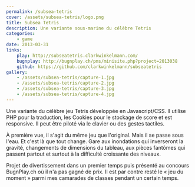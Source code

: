 ```yaml
---
permalink: /subsea-tetris
cover: /assets/subsea-tetris/logo.png
title: Subsea Tetris
description: Une variante sous-marine du célèbre Tetris
categories:
    - game
date: 2013-03-31
links:
    play: http://subseatetris.clarkwinkelmann.com/
    bugnplay: http://bugnplay.ch/pms/minisite.php?project=2013038
    github: https://github.com/clarkwinkelmann/subseatetris
gallery:
    - /assets/subsea-tetris/capture-1.jpg
    - /assets/subsea-tetris/capture-2.jpg
    - /assets/subsea-tetris/capture-3.jpg
    - /assets/subsea-tetris/capture-4.jpg
---
```


Une variante du célèbre jeu Tetris développée en Javascript/CSS.
Il utilise PHP pour la traduction, les Cookies pour le stockage de score et est responsive.
Il peut être piloté via le clavier ou des gestes tactiles.

À première vue, il s'agit du même jeu que l'original.
Mais il se passe sous l'eau. Et c'est là que tout change.
Gare aux inondations qui inverseront la gravité, changements de dimensions du tableau, aux pièces fantômes qui passent partout et surtout à la difficulté croissante des niveaux.

Projet de divertissement dans un premier temps puis présenté au concours BugnPlay.ch où il n'a pas gagné de prix.
Il est par contre resté le « jeu du moment » parmi mes camarades de classes pendant un certain temps.
